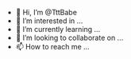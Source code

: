 - 👋 Hi, I’m @TttBabe
- 👀 I’m interested in ...
- 🌱 I’m currently learning ...
- 💞️ I’m looking to collaborate on ...
- 📫 How to reach me ...

<!---
TttBabe/TttBabe is a ✨ special ✨ repository because its `README.md` (this file) appears on your GitHub profile.
You can click the Preview link to take a look at your changes.
--->
